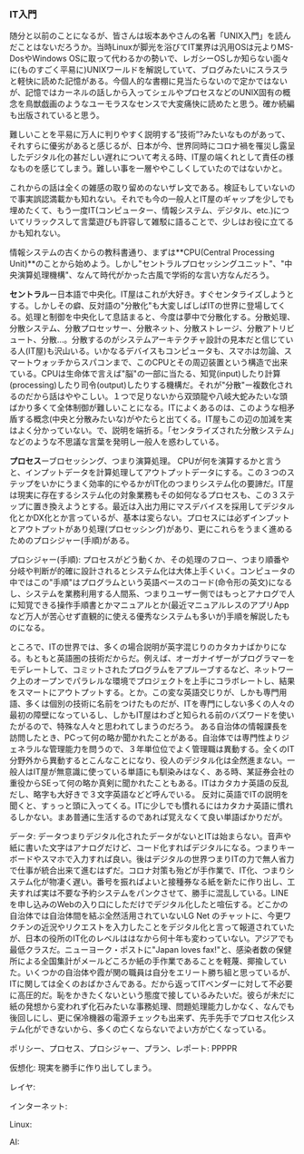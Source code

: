 ### IT入門

随分と以前のことになるが、皆さんは坂本あやさんの名著「UNIX入門」を読んだことはないだろうか。当時Linuxが脚光を浴びてIT業界は汎用OSは元よりMS-DosやWindows OSに取って代わるかの勢いで、レガシーOSしか知らない面々に(ものすごく平易に)UNIXワールドを解説していて、ブログみたいにスラスラと軽快に読めた記憶がある。今個人的な書棚に見当たらないので定かではないが、記憶ではカーネルの話しから入ってシェルやプロセスなどのUNIX固有の概念を鳥獣戯画のようなユーモラスなセンスで大変痛快に読めたと思う。確か続編も出版されていると思う。

難しいことを平易に万人に判りやすく説明する”技術”?みたいなものがあって、それすらに優劣があると感じるが、日本が今、世界同時にコロナ禍を罹災し露呈したデジタル化の甚だしい遅れについて考える時、IT屋の端くれとして責任の様なものを感じてしまう。難しい事を一層ややこしくしていたのではないかと。

これからの話は全くの雑感の取り留めのないザレ文である。検証もしていないので事実誤認満載かも知れない。それでも今の一般人とIT屋のギャップを少しでも埋めたくて、もう一度IT(コンピューター、情報システム、デジタル、etc.)についてリラックスして言葉遊びも許容して雑駁に語ることで、少しはお役に立てるかも知れない。

情報システムの古くからの教科書通り、まずは**CPU(Central Processing Unit)**のことから始めよう。しかし"セントラルプロセッシングユニット"、"中央演算処理機構"、なんて時代がかった古風で学術的な言い方なんだろう。

**セントラル**ー日本語で中央化。IT屋はこれが大好き。すぐセンタライズしようとする。しかしその癖、反対語の"分散化"も大変しばしばITの世界に登場してくる。処理と制御を中央化して息詰まると、今度は夢中で分散化する。分散処理、分散システム、分散プロセッサー、分散ネット、分散ストレージ、分散アトリビュート、分散…。分散するのがシステムアーキテクチャ設計の見本だと信じている人(IT屋)も沢山いる。いかなるデバイスもコンピュータも、スマホは勿論、スマートウォッチからスパコンまで、このCPUとその周辺装置という構造で出来ている。CPUは生命体で言えば"脳"の一部に当たる、知覚(input)したり計算(processing)したり司令(output)したりする機構だ。それが"分散"ー複数化されるのだから話はややこしい。１つで足りないから双頭龍や八岐大蛇みたいな頭ばかり多くて全体制御が難しいことになる。ITによくあるのは、このような相矛盾する概念(中央と分散みたいな)がやたらと出てくる。IT屋もこの辺の加減を実はよく分かっていない。で、説明を端折る。「センタライズされた分散システム」などのような不思議な言葉を発明し一般人を惑わしている。

**プロセス**ーブロセッシング、つまり演算処理。
CPUが何を演算するかと言うと、インプットデータを計算処理してアウトプットデータにする。この３つのステップをいかにうまく効率的にやるかがIT化のつまりシステム化の要諦だ。IT屋は現実に存在するシステム化の対象業務もその如何なるプロセスも、この３ステップに置き換えようとする。最近は入出力用にマスデバイスを採用してデジタル化とかDX化とか言っているが、基本は変らない。プロセスには必ずインプットとアウトプットがあり処理(プロセッシング)があり、更にこれらをうまく進めるためのプロシジャー(手順)がある。

プロシジャー(手順): プロセスがどう動くか、その処理のフロー、つまり順番や分岐や判断が的確に設計されるとシステム化は大体上手くいく。コンピュータの中ではこの"手順"はプログラムという英語ベースのコード(命令形の英文)になるし、システムを業務利用する人間系、つまりユーザー側ではもっとアナログで人に知覚できる操作手順書とかマニュアルとか(最近マニュアルレスのアプリAppなど万人が苦心せず直観的に使える優秀なシステムも多いが)手順を解説したものになる。

ところで、ITの世界では、多くの場合説明が英字混じりのカタカナばかりになる。もともと英語圏の技術だからだ。例えば、オーガナイザーがプログラマーをモデレートして、コミットされたプログラムをアプルーブするなど、ネットワーク上のオープンでパラレルな環境でプロジェクトを上手にコラボレートし、結果をスマートにアウトプットする。とか。この変な英語交じりが、しかも専門用語、多くは個別の技術に名前をつけたものだが、ITを専門にしない多くの人々の最初の障壁になっているし、しかもIT屋はわざと知られる前のバズワードを使いたがるので、特殊な人々と思われてしまうのだろう。
ある自治体の情報課長を訪問したとき、PCって何の略か聞かれたことがある。自治体では専門性よりジェネラルな管理能力を問うので、３年単位位でよく管理職は異動する。全くのIT分野外から異動するとこんなことになり、役人のデジタル化は全然進まない。一般人はIT屋が無意識に使っている単語にも馴染みはなく、ある時、某証券会社の重役からSEって何の略か真剣に聞かれたこともある。ITはカタカナ英語の反乱だし、略字も大好きで３文字英語などど呼んでいる。
反対に英語でITの説明を聞くと、すぅっと頭に入ってくる。ITに少しでも慣れるにはカタカナ英語に慣れるしかない。まあ普通に生活するのであれば覚えなくて良い単語ばかりだが。

データ: データつまりデジタル化されたデータがないとITは始まらない。音声や紙に書いた文字はアナログだけど、コード化すればデジタルになる。つまりキーボードやスマホで入力すれば良い。後はデジタルの世界つまりITの力で無人省力で仕事が統合出来て進むはずだ。コロナ対策も殆どが手作業で、IT化、つまりシステム化が物凄く遅い。番号を振ればよいと接種券なる紙を新たに作り出し、工夫すれば実は不要な予約システムをパンクさせて、勝手に混乱している。LINEを申し込みのWebの入り口にしただけでデジタル化したと喧伝する。どこかの自治体では自治体間を結ぶ全然活用されていないLG Net のチャットに、今更ワクチンの近況やリクエストを入力したことをデジタル化と言って報道されていたが、日本の役所のIT化のレベルははなから何十年も変わっていない。アジアでも最低クラスだ。ニューヨーク・ポストに"Japan loves fax!"と、感染者数の保健所による全国集計がメールどころか紙の手作業であることを軽蔑、揶揄していた。いくつかの自治体や霞が関の職員は自分をエリート勝ち組と思っているが、ITに関しては全くのおばかさんである。だから返ってITベンダーに対して不必要に高圧的だ。恥をかきたくないという態度で接しているみたいだ。彼らが未だに紙の発想から変われず化石みたいな事務処理、問題処理能力しかなく、なんでも後回しにし、更に保冷機器の電源チェックも出来ず、先手先手でプロセス化システム化ができないから、多くの亡くならないでよい方が亡くなっている。

ポリシー、プロセス、プロシジャー、プラン、レポート: PPPPR

仮想化: 現実を勝手に作り出してしまう。

レイヤ: 

インターネット: 

Linux: 

AI: